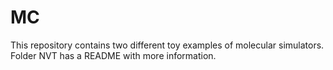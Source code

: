 # MC

This repository contains two different toy examples of molecular simulators. Folder NVT has a README with more information. 
